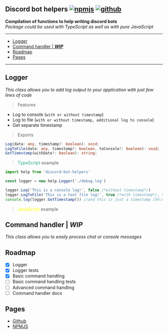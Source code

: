 [npmjs]: https://www.npmjs.com/package/discord-bot-helpers
[github]: https://github.com/2chevskii/discord-bot-helpers

## Discord bot helpers [![npmjs](https://img.shields.io/npm/v/discord-bot-helpers)][npmjs] [![github](https://img.shields.io/github/license/2chevskii/discord-bot-helpers)][github]
**Compilation of functions to help writing discord bots**
<br>*Package could be used with TypeScript as well as with pure JavaScript*
<hr>

- [Logger](#logger)
- [Command handler | ***WIP***](#command-handler--wip)
- [Roadmap](#roadmap)
- [Pages](#pages)

<hr>

## Logger
*This class allows you to add log output to your application with just few lines of code*
> Features
* Log to console (`with or without timestamp`)
* Log to file (`with or without timestamp, additional log to console`)
* Get separate timestamp
> Exports
```ts
Log(data: any, timestamp?: boolean): void;
LogToFile(data: any, timestamp?: boolean, toConsole?: boolean): void;
GetTimestamp(withDate?: boolean): string;
```
> <span style="color: #2ca88f">TypeScript</span> example
```ts
import help from 'discord-bot-helpers'

const logger = new help.Logger('./debug.log')

logger.Log('This is a console log!', false /*without timestamp*/)
logger.LogToFile('This is a text file log!', true /*with timestamp*/, false /*without console output*/)
console.log(logger.GetTimestamp()) //and this is just a timestamp [hh:mm:ss]
```
> <span style="color: yellow">JavaScript</span> example

## Command handler | ***WIP***
*This class allows you to easily process chat or console messages*

## Roadmap
- [x] Logger
- [x] Logger tests
- [x] Basic command handling
- [ ] Basic command handling tests
- [ ] Advanced command handling
- [ ] Command handler docs

## Pages
* [Github]
* [NPMJS]